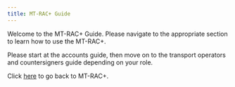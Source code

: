 ```yaml
---
title: MT-RAC+ Guide
---
```


Welcome to the MT-RAC+ Guide. Please navigate to the appropriate section to learn how to use the MT-RAC+.

Please start at the accounts guide, then move on to the transport operators and countersigners guide depending on your role.

Click [here](https://mtrac.ado.sg/) to go back to MT-RAC+.